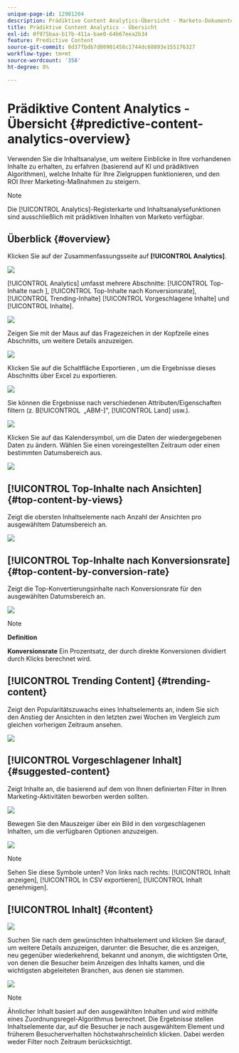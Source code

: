 ```yaml
---
unique-page-id: 12981204
description: Prädiktive Content Analytics-Übersicht - Marketo-Dokumente - Produktdokumentation
title: Prädiktive Content Analytics - Übersicht
exl-id: 0f975baa-b17b-411a-bae0-64b67eea2b34
feature: Predictive Content
source-git-commit: 0d37fbdb7d08901458c1744dc68893e155176327
workflow-type: tm+mt
source-wordcount: '358'
ht-degree: 8%

---
```


# Prädiktive Content Analytics - Übersicht {#predictive-content-analytics-overview}

Verwenden Sie die Inhaltsanalyse, um weitere Einblicke in Ihre vorhandenen Inhalte zu erhalten, zu erfahren (basierend auf KI und prädiktiven Algorithmen), welche Inhalte für Ihre Zielgruppen funktionieren, und den ROI Ihrer Marketing-Maßnahmen zu steigern.

>[!NOTE]
>
>Die [!UICONTROL Analytics]-Registerkarte und Inhaltsanalysefunktionen sind ausschließlich mit prädiktiven Inhalten von Marketo verfügbar.

## Überblick {#overview}

Klicken Sie auf der Zusammenfassungsseite auf **[!UICONTROL Analytics]**.

![](assets/one.png)

[!UICONTROL Analytics] umfasst mehrere Abschnitte: [!UICONTROL Top-Inhalte nach &#x200B;], [!UICONTROL Top-Inhalte nach Konversionsrate], [!UICONTROL Trending-Inhalte] [!UICONTROL Vorgeschlagene Inhalte] und [!UICONTROL Inhalte].

![](assets/new-2.png)

Zeigen Sie mit der Maus auf das Fragezeichen in der Kopfzeile eines Abschnitts, um weitere Details anzuzeigen.

![](assets/new-3.png)

Klicken Sie auf die Schaltfläche Exportieren , um die Ergebnisse dieses Abschnitts über Excel zu exportieren.

![](assets/new-3point5.png)

Sie können die Ergebnisse nach verschiedenen Attributen/Eigenschaften filtern (z. B[!UICONTROL &#x200B; „ABM-]&quot;, [!UICONTROL Land] usw.).

![](assets/pca.png)

Klicken Sie auf das Kalendersymbol, um die Daten der wiedergegebenen Daten zu ändern. Wählen Sie einen voreingestellten Zeitraum oder einen bestimmten Datumsbereich aus.

![](assets/dates.png)

## [!UICONTROL Top-Inhalte nach Ansichten] {#top-content-by-views}

Zeigt die obersten Inhaltselemente nach Anzahl der Ansichten pro ausgewähltem Datumsbereich an.

![](assets/new-6.png)

## [!UICONTROL Top-Inhalte nach Konversionsrate] {#top-content-by-conversion-rate}

Zeigt die Top-Konvertierungsinhalte nach Konversionsrate für den ausgewählten Datumsbereich an.

![](assets/new-7.png)

>[!NOTE]
>
>**Definition**
>
>**Konversionsrate** Ein Prozentsatz, der durch direkte Konversionen dividiert durch Klicks berechnet wird.

## [!UICONTROL Trending Content] {#trending-content}

Zeigt den Popularitätszuwachs eines Inhaltselements an, indem Sie sich den Anstieg der Ansichten in den letzten zwei Wochen im Vergleich zum gleichen vorherigen Zeitraum ansehen.

![](assets/new-8.png)

## [!UICONTROL Vorgeschlagener Inhalt] {#suggested-content}

Zeigt Inhalte an, die basierend auf dem von Ihnen definierten Filter in Ihren Marketing-Aktivitäten beworben werden sollten.

![](assets/image2017-10-3-10-3a18-3a35.png)

Bewegen Sie den Mauszeiger über ein Bild in den vorgeschlagenen Inhalten, um die verfügbaren Optionen anzuzeigen.

![](assets/image2017-10-3-10-3a21-3a37.png)

>[!NOTE]
>
>Sehen Sie diese Symbole unten? Von links nach rechts: [!UICONTROL Inhalt anzeigen], [!UICONTROL In CSV exportieren], [!UICONTROL Inhalt genehmigen].

## [!UICONTROL Inhalt] {#content}

![](assets/image2017-10-3-10-3a22-3a24.png)

Suchen Sie nach dem gewünschten Inhaltselement und klicken Sie darauf, um weitere Details anzuzeigen, darunter: die Besucher, die es anzeigen, neu gegenüber wiederkehrend, bekannt und anonym, die wichtigsten Orte, von denen die Besucher beim Anzeigen des Inhalts kamen, und die wichtigsten abgeleiteten Branchen, aus denen sie stammen.

![](assets/image2017-10-3-10-3a23-3a40.png)

>[!NOTE]
>
>Ähnlicher Inhalt basiert auf den ausgewählten Inhalten und wird mithilfe eines Zuordnungsregel-Algorithmus berechnet. Die Ergebnisse stellen Inhaltselemente dar, auf die Besucher je nach ausgewähltem Element und früherem Besucherverhalten höchstwahrscheinlich klicken. Dabei werden weder Filter noch Zeitraum berücksichtigt.
